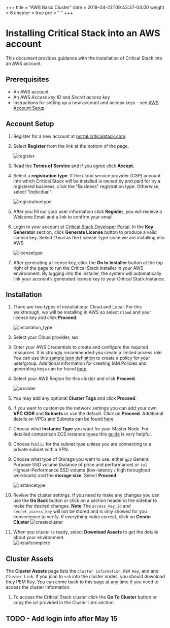 +++
title = "AWS Basic Cluster"
date = 2019-04-23T09:43:37-04:00
weight = 6
chapter = true
pre = "<i class='fas fa-server'></i> "
+++

# Installing Critical Stack into an AWS account
This document provides guidance with the installation of Critical Stack into an AWS account.  

## Prerequisites
- An AWS account
- An AWS _Access key ID_ and _Secret access key_
- Instructions for setting up a new account and access keys - see [AWS Account Setup](../awsaccount)


## Account Setup

1.  Register for a new account at [portal.criticalstack.com](https://portal.criticalstack.com). 

1. Select **Register** from the link at the bottom of the page.

	![register](../../../images/install/aws_basic_cluster/register.png)

1. Read the **Terms of Service** and if you agree click **Accept**. 

1. Select a **registration type**.  If the cloud service provider (CSP) account into which Critical Stack will be installed is owned by and paid for by a registered business, click the "Business" registration type. Otherwise, select "Individual".  

	![registrationtype](../../../images/install/aws_basic_cluster/registration_type.png)
	
1.  After you fill our your user information click **Register**, you will receive a Welcome Email and a link to confirm your email.

1.  Login to your account at [Critical Stack Developer Portal](https://portal.criticalstack.com).  In the **Key Generator** section, click **Generate License** button to produce a valid license key.  Select `Cloud` as the License Type since we are installing into AWS.  

	![licensetype](../../../images/install/aws_basic_cluster/license_type.png)

1. After generating a license key, click the **Go to Installer** button at the top right of the page to run the Critical Stack installer in your AWS environment.  By logging into the installer, the system will automatically link your account’s generated license key to your Critical Stack instance.  

## Installation

1.  There are two types of installations: Cloud and Local.  For this walkthrough, we will be installing in AWS so select `Cloud` and your license key and click **Proceed**.

	![installation_type](../../../images/install/aws_basic_cluster/installation_type.png)
	
1. Select your Cloud provider, `AWS`
1. Enter your AWS Credentials to create and configure the required resources.  It is strongly recommended you create a limited access role.  You can use this [sample json definition](./cs_minimum_policy_install.json) to create a policy for your user/group.  Additional information for creating IAM Policies and generating keys can be found [here](../AWS%20account%20setup/README.md)	
1. Select your AWS Region for this cluster and click **Proceed**.

	![provider](../../../images/install/aws_basic_cluster/provider.png)
1. You may add any optional **Cluster Tags** and click **Proceed**.

1. If you want to customize the network settings you can add your own **VPC CIDR** and **Subnets** or use the default.  Click on **Proceed**.   Additional details on VPCs and Subnets can be found [here](https://docs.aws.amazon.com/vpc/latest/userguide/VPC_Subnets.html#vpc-sizing-ipv4)

1. Choose what **Instance Type** you want for your Master Node. For detailed comparison ECS instance types this [guide](https://aws.amazon.com/ec2/instance-types) is very helpful.  

1. Choose `Public` for the subnet type unless you are connecting to a private subnet with a VPN.

1. Choose what type of Storage you want to use, either `gp2` General Purpose SSD volume (balance of price and performance) or `io1` Highest-Performance SSD volume (low-latency / high throughput workloads) and the **storage size**.  Select **Proceed**.

	![instancetype](../../../images/install/aws_basic_cluster/instance_type.png)
	
1.  Review the cluster settings.  If you need to make any changes you can use the **Go Back** button or click on a section header in the sidebar to make the desired changes.  **Note** The `access_key_id` and `secret_access_key` will not be stored and is only showed for you convenience to verify.  If everything looks correct, click on **Create Cluster**
	![createcluster](../../../images/install/aws_basic_cluster/create_cluster.png)
1. When you cluster is ready, select **Download Assets** to get the details about your environment.  
	![installcomplete](../../../images/install/aws_basic_cluster/install_complete.png)
	

## Cluster Assets

The **Cluster Assets** page lists the `Cluster information`, `PEM Key`, and and `Cluster Link`.  If you plan to `ssh` into the cluster nodes, you should download they PEM Key.  You can come back to this page at any time if you need to access the cluster information.  

1.  To access the Critical Stack cluster click the **Go To Cluster** button or copy the url provided in the Cluster Link section.

##  TODO -  Add login info after May 15